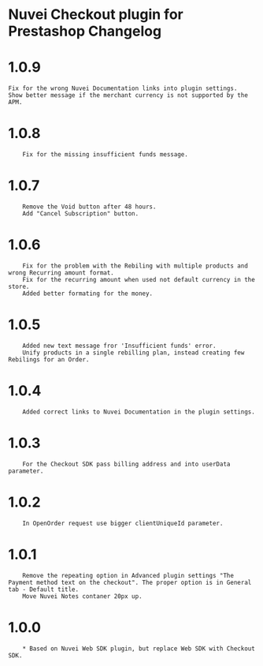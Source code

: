 # Nuvei Checkout plugin for Prestashop Changelog

# 1.0.9
    Fix for the wrong Nuvei Documentation links into plugin settings.
    Show better message if the merchant currency is not supported by the APM.

# 1.0.8
```
    Fix for the missing insufficient funds message.
```

# 1.0.7
```
    Remove the Void button after 48 hours.
    Add "Cancel Subscription" button.
```

# 1.0.6
```
    Fix for the problem with the Rebiling with multiple products and wrong Recurring amount format.
    Fix for the recurring amount when used not default currency in the store.
    Added better formating for the money.
```

# 1.0.5
```
    Added new text message fror 'Insufficient funds' error.
    Unify products in a single rebilling plan, instead creating few Rebilings for an Order.
```

# 1.0.4
```
    Added correct links to Nuvei Documentation in the plugin settings.
```

# 1.0.3
```
    For the Checkout SDK pass billing address and into userData parameter.
```

# 1.0.2
```
    In OpenOrder request use bigger clientUniqueId parameter.
```

# 1.0.1
```
    Remove the repeating option in Advanced plugin settings "The Payment method text on the checkout". The proper option is in General tab - Default title.
    Move Nuvei Notes contaner 20px up.
```

# 1.0.0
```
    * Based on Nuvei Web SDK plugin, but replace Web SDK with Checkout SDK.
```